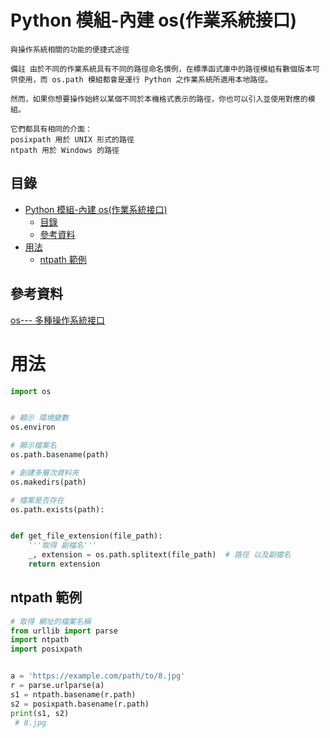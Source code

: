 # Python 模組-內建 os(作業系統接口)

```
與操作系統相關的功能的便捷式途徑

備註 由於不同的作業系統具有不同的路徑命名慣例，在標準函式庫中的路徑模組有數個版本可供使用，而 os.path 模組都會是運行 Python 之作業系統所適用本地路徑。

然而，如果你想要操作始終以某個不同於本機格式表示的路徑，你也可以引入並使用對應的模組。

它們都具有相同的介面：
posixpath 用於 UNIX 形式的路徑
ntpath 用於 Windows 的路徑
```

## 目錄

- [Python 模組-內建 os(作業系統接口)](#python-模組-內建-os作業系統接口)
  - [目錄](#目錄)
  - [參考資料](#參考資料)
- [用法](#用法)
  - [ntpath 範例](#ntpath-範例)

## 參考資料

[os--- 多種操作系統接口](https://docs.python.org/zh-tw/3/library/os.html)


# 用法

```Python
import os


# 顯示 環境變數
os.environ

# 顯示檔案名
os.path.basename(path)

# 創建多層次資料夾
os.makedirs(path)

# 檔案是否存在
os.path.exists(path):


def get_file_extension(file_path):
    '''取得 副檔名'''
    _, extension = os.path.splitext(file_path)  # 路徑 以及副檔名
    return extension
```

## ntpath 範例

```Python
# 取得 網址的檔案名稱
from urllib import parse
import ntpath
import posixpath


a = 'https://example.com/path/to/8.jpg'
r = parse.urlparse(a)
s1 = ntpath.basename(r.path)
s2 = posixpath.basename(r.path)
print(s1, s2)
 # 8.jpg
```
